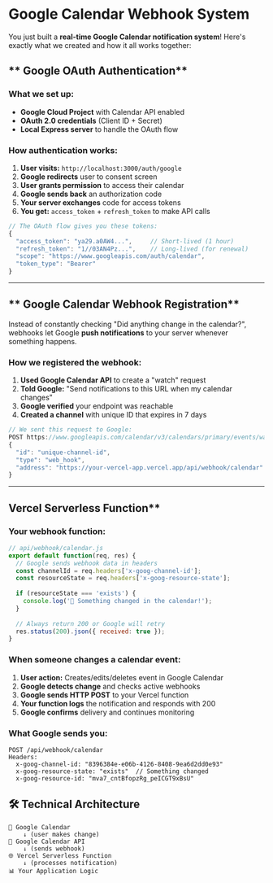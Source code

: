 # **Google Calendar Webhook System**

You just built a **real-time Google Calendar notification system**! Here's exactly what we created and how it all works together:

## ** Google OAuth Authentication**

### **What we set up:**
- **Google Cloud Project** with Calendar API enabled
- **OAuth 2.0 credentials** (Client ID + Secret)
- **Local Express server** to handle the OAuth flow

### **How authentication works:**
1. **User visits:** `http://localhost:3000/auth/google`
2. **Google redirects** user to consent screen 
3. **User grants permission** to access their calendar
4. **Google sends back** an authorization code
5. **Your server exchanges** code for access tokens
6. **You get:** `access_token` + `refresh_token` to make API calls

```javascript
// The OAuth flow gives you these tokens:
{
  "access_token": "ya29.a0AW4...",     // Short-lived (1 hour)
  "refresh_token": "1//03AN4Pz...",    // Long-lived (for renewal)
  "scope": "https://www.googleapis.com/auth/calendar",
  "token_type": "Bearer"
}
```

---
## ** Google Calendar Webhook Registration**

Instead of constantly checking "Did anything change in the calendar?", webhooks let Google **push notifications** to your server whenever something happens.

### **How we registered the webhook:**
1. **Used Google Calendar API** to create a "watch" request
2. **Told Google:** "Send notifications to this URL when my calendar changes"
3. **Google verified** your endpoint was reachable
4. **Created a channel** with unique ID that expires in 7 days

```javascript
// We sent this request to Google:
POST https://www.googleapis.com/calendar/v3/calendars/primary/events/watch
{
  "id": "unique-channel-id",
  "type": "web_hook", 
  "address": "https://your-vercel-app.vercel.app/api/webhook/calendar"
}
```

---

## Vercel Serverless Function**

### **Your webhook function:**
```javascript
// api/webhook/calendar.js
export default function(req, res) {
  // Google sends webhook data in headers
  const channelId = req.headers['x-goog-channel-id'];
  const resourceState = req.headers['x-goog-resource-state'];
  
  if (resourceState === 'exists') {
    console.log('🔄 Something changed in the calendar!');
  }
  
  // Always return 200 or Google will retry
  res.status(200).json({ received: true });
}
```

### **When someone changes a calendar event:**

1. **User action:** Creates/edits/deletes event in Google Calendar
2. **Google detects change** and checks active webhooks
3. **Google sends HTTP POST** to your Vercel function
4. **Your function logs** the notification and responds with 200
5. **Google confirms** delivery and continues monitoring

### **What Google sends you:**
```http
POST /api/webhook/calendar
Headers:
  x-goog-channel-id: "8396384e-e06b-4126-8408-9ea6d2dd0e93"
  x-goog-resource-state: "exists"  // Something changed
  x-goog-resource-id: "mva7_cntBfopzRg_peICGT9xBsU"
```

## **🛠️ Technical Architecture**

```
📱 Google Calendar
    ↓ (user makes change)
🔔 Google Calendar API 
    ↓ (sends webhook)
🌐 Vercel Serverless Function
    ↓ (processes notification)
📊 Your Application Logic
```

